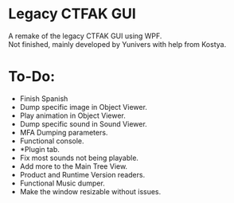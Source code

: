 # Legacy CTFAK GUI
A remake of the legacy CTFAK GUI using WPF.<br>
Not finished, mainly developed by Yunivers with help from Kostya.

# To-Do:
- Finish Spanish
- Dump specific image in Object Viewer.
- Play animation in Object Viewer.
- Dump specific sound in Sound Viewer.
- MFA Dumping parameters.
- Functional console.
- *Plugin tab.
- Fix most sounds not being playable.
- Add more to the Main Tree View.
- Product and Runtime Version readers.
- Functional Music dumper.
- Make the window resizable without issues.
